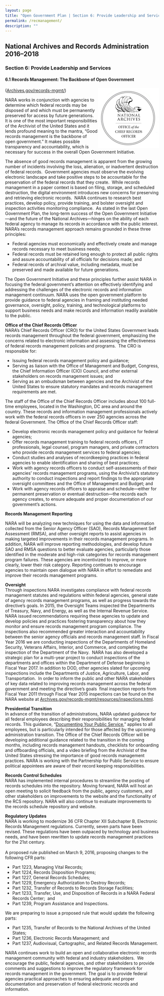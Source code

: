 ```yaml
---
layout: page
title: "Open Government Plan | Section 6: Provide Leadership and Services"
permalink: /recmanagement/
description: ""
---
```


## National Archives and Records Administration 2016–2018

### Section 6: Provide Leadership and Services

#### 6.1 Records Management: The Backbone of Open Government

<img src="../assets/images/records-mgmt.png" alt="" style="float:right;max-width:200px">
<p>(<a href="http://archives.gov/records-mgmt/">Archives.gov/records-mgmt/</a>)</p>

<p>NARA works in conjunction with agencies to determine which federal records may be disposed of and which must be permanently preserved for access by future generations.&nbsp; It is one of the most important responsibilities of the Archivist of the United States and it lends profound meaning to the mantra, “Good records management is the backbone of open government.” It makes possible transparency and accountability, which is necessary for success in the overall Open Government Initiative.&nbsp;</p>

<p>The absence of good records management is apparent from the growing number of incidents involving the loss, alienation, or inadvertent destruction of federal records.&nbsp; Government agencies must observe the evolving electronic landscape and take positive steps to be accountable for the preservation of the federal records that they create.&nbsp; While records management in a paper context is based on filing, storage, and scheduled destruction, the digital environment introduces new concerns for preserving and retrieving electronic records.&nbsp; NARA continues to research best practices, develop policy, provide training, and bolster oversight and inspection activities monitoring compliance.&nbsp; As stated in the last Open Government Plan, the long-term success of the Open Government Initiative—and the future of the National Archives—hinges on the ability of each federal agency to manage its records in accordance with the public interest. NARA’s records management approach remains grounded in these three principles:</p>

<ul>
  <li>Federal agencies must economically and effectively create and manage records necessary to meet business needs;</li>
  <li>Federal records must be retained long enough to protect all public rights and assure accountability of all officials for decisions made; and</li>
  <li>Federal records of archival value, including metadata, must be preserved and made available for future generations.</li>
</ul>

<p>The Open Government Initiative and these principles further assist NARA in focusing the federal government’s attention on effectively identifying and addressing the challenges of the electronic records and information management continuum. NARA uses the open government platform to provide guidance to federal agencies in framing and instituting needed governance, oversight, policy, training, and technological platforms to support business needs and make records and information readily available to the public.</p>

<p><strong>Office of the Chief Records Officer </strong><br />
NARA’s Chief Records Officer (CRO) for the United States Government leads records management throughout the federal government, emphasizing the concerns related to electronic information and assessing the effectiveness of federal records management policies and programs.&nbsp; The CRO is responsible for:</p>

<ul>
  <li>Issuing federal records management policy and guidance;</li>
  <li>Serving as liaison with the Office of Management and Budget, Congress, the Chief Information Officer (CIO) Council, and other external stakeholders on records management issues; and</li>
  <li>Serving as an ombudsman between agencies and the Archivist of the United States to ensure statutory mandates and records management requirements are met.</li>
</ul>

<p>The staff of the Office of the Chief Records Officer includes about 100 full-time employees, located in the Washington, DC area and around the country. These records and information management professionals actively work with the federal records officers in over 250 agencies across the federal Government. The Office of the Chief Records Officer staff:</p>

<ul>
  <li>Develop electronic records management policy and guidance for federal agencies;</li>
  <li>Offer records management training to federal records officers, IT professionals, legal counsel, program managers, and private contractors who provide records management services to federal agencies;</li>
  <li>Conduct studies and analyses of recordkeeping practices in federal agencies to enable identification and sharing of best practices;</li>
  <li>Work with agency records officers to conduct self-assessments of their agencies’ records management programs, using the Archivist’s statutory authority to conduct inspections and report findings to the appropriate oversight committees and the Office of Management and Budget; and</li>
  <li>Work with agency records officers to appraise and schedule—either for permanent preservation or eventual destruction—the records each agency creates, to ensure adequate and proper documentation of our government’s actions.</li>
</ul>

<p><strong>Records Management Reporting </strong>&nbsp;</p>

<p>NARA will be analyzing new techniques for using the data and information collected from the Senior Agency Officer (SAO), Records Management Self Assessment (RMSA), and other oversight reports to assist agencies in making targeted improvements in their records management programs. In addition, NARA will improve reporting methodologies, and develop future SAO and RMSA questions to better evaluate agencies, particularly those identified in the moderate and high-risk categories for records management program failures. These agencies are incentivized to improve, or more clearly, lower their risk category. Reporting continues to encourage agencies to maintain open dialogue with NARA in effort to remediate and improve their records management programs.</p>

<p><strong>Oversight</strong><br />
Through inspections NARA investigates compliance with federal records management statutes and regulations within federal agencies, general state of agency records management programs, as well as progress towards the directive’s goals. In 2015, the Oversight Teams inspected the Departments of Treasury, Navy, and Energy, as well as the Internal Revenue Service. NARA issued recommendations requiring these agencies to update and develop policies and practices fostering transparency about how they monitor and ensure records management program compliance. The inspections also recommended greater interaction and accountability between the senior agency officials and records management staff. In Fiscal Year 2016 we are conducting inspections of the Departments of Homeland Security, Veterans Affairs, Interior, and Commerce, and completing the inspection of the Department of the Navy.&nbsp; NARA has also developed a strategic plan for a multi-year project to conduct inspections of the departments and offices within the Department of Defense beginning in Fiscal Year 2017. In addition to DOD, other agencies slated for upcoming inspections include the Departments of Justice, Agriculture, Labor, and Transportation.&nbsp; In order to inform the public and other NARA stakeholders of key data related to improving records management across the federal government and meeting the directive’s goals&nbsp; final inspection reports from Fiscal Year 2011 through Fiscal Year 2015 inspections can be found on the NARA website at <a href="http://www.archives.gov/records-mgmt/resources/inspections.html">Archives.gov/records-mgmt/resources/inspections.html</a>.</p>

<p><strong>Presidential Transition</strong><br />
In advance of the transition of administrations, NARA updated guidance for all federal employees describing their responsibilities for managing federal records. This guidance, “<a href="http://www.archives.gov/records-mgmt/publications/documenting-your-public-service.html">Documenting Your Public Service</a>,” applies to all employees, but is particularly intended for those affected by the upcoming administration transition. The Office of the Chief Records Officer will be developing additional guidance related to the transition in the coming months, including records management handouts, checklists for onboarding and offboarding officials, and a video briefing from the Archivist of the United States stressing the importance of good records management practices. NARA is working with the Partnership for Public Service to ensure political appointees are aware of their record keeping responsibilities.</p>

<p><strong>Records Control Schedules</strong><br />
NARA has implemented internal procedures to streamline the posting of records schedules into the repository. Moving forward, NARA will host an open meeting to solicit feedback from the public, agency customers, and other stakeholders on improvements to the website and the functionality of the RCS repository. NARA will also continue to evaluate improvements to the records schedule repository and website.</p>

<p><strong>Regulatory Updates</strong><br />
NARA is working to modernize 36 CFR Chapter XII Subchapter B, Electronic Records Management regulations. Currently, seven parts have been revised. These regulations have been outpaced by technology and business needs, and have been rewritten to update records management practices for the 21st century.&nbsp;<br />
<br />
A proposed rule published on March 9, 2016, proposing changes to the following CFR parts:</p>

<ul>
  <li>Part 1223, Managing Vital Records;</li>
  <li>Part 1224, Records Disposition Programs;</li>
  <li>Part 1227, General Records Schedules;</li>
  <li>Part 1229, Emergency Authorization to Destroy Records;</li>
  <li>Part 1232, Transfer of Records to Records Storage Facilities;</li>
  <li>Part 1233, Transfer, Use, and Disposition of Records in a NARA Federal Records Center;&nbsp; and</li>
  <li>Part 1239, Program Assistance and Inspections.</li>
</ul>



<p>We are preparing to issue a proposed rule that would update the following parts:</p>

<ul>
  <li>Part 1235, Transfer of Records to the National Archives of the United States;</li>
  <li>Part 1236, Electronic Records Management; and</li>
  <li>Part 1237, Audiovisual, Cartographic, and Related Records Management.</li>
</ul>

<p>NARA continues work to build an open and collaborative electronic records management community with federal and industry stakeholders.&nbsp; We encourage the public, federal agencies, and other stakeholders to provide comments and suggestions to improve the regulatory framework for records management in the government. The goal is to provide federal agencies practical approaches to ensuring adequate and proper documentation and preservation of federal electronic records and information.&nbsp;</p>
